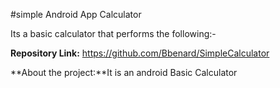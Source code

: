 
#simple Android App Calculator

Its a basic calculator that performs the following:-

**Repository Link:** https://github.com/Bbenard/SimpleCalculator

**About the project:**It is an android Basic Calculator





